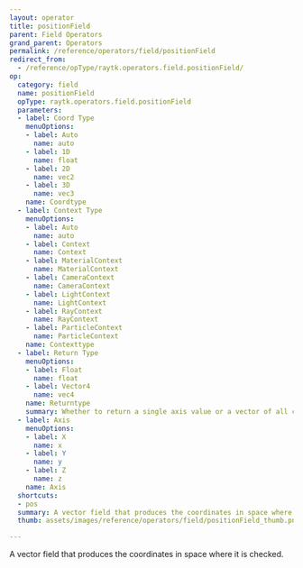 ```yaml
---
layout: operator
title: positionField
parent: Field Operators
grand_parent: Operators
permalink: /reference/operators/field/positionField
redirect_from:
  - /reference/opType/raytk.operators.field.positionField/
op:
  category: field
  name: positionField
  opType: raytk.operators.field.positionField
  parameters:
  - label: Coord Type
    menuOptions:
    - label: Auto
      name: auto
    - label: 1D
      name: float
    - label: 2D
      name: vec2
    - label: 3D
      name: vec3
    name: Coordtype
  - label: Context Type
    menuOptions:
    - label: Auto
      name: auto
    - label: Context
      name: Context
    - label: MaterialContext
      name: MaterialContext
    - label: CameraContext
      name: CameraContext
    - label: LightContext
      name: LightContext
    - label: RayContext
      name: RayContext
    - label: ParticleContext
      name: ParticleContext
    name: Contexttype
  - label: Return Type
    menuOptions:
    - label: Float
      name: float
    - label: Vector4
      name: vec4
    name: Returntype
    summary: Whether to return a single axis value or a vector of all coordinate parts.
  - label: Axis
    menuOptions:
    - label: X
      name: x
    - label: Y
      name: y
    - label: Z
      name: z
    name: Axis
  shortcuts:
  - pos
  summary: A vector field that produces the coordinates in space where it is checked.
  thumb: assets/images/reference/operators/field/positionField_thumb.png

---
```



A vector field that produces the coordinates in space where it is checked.